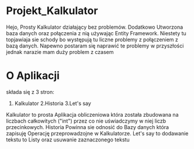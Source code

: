 # Projekt_Kalkulator
Hejo,
Prosty Kalkulator działający bez problemów. Dodatkowo Utworzona baza danych oraz połączenia z nią używając Entity Framework. Niestety tu topjawiaja sie schody bo występują tu liczne problemy z połączeniem z bazą danych. Napewno postaram się naprawić te problemy w przyszłości jednak narazie mam duży problem z czasem

# O Aplikacji
składa się z 3 stron:
1. Kalkulator
2.Historia
3.Let's say

Kalkulator to prosta Aplikacja obliczeniowa która została zbudowana na liczbach całkowitych ("int") przez co nie uświadczymy w niej liczb przecinkowych. Historia Powinna sie odnosić do Bazy danych która zapisuję Operację przeprowadzojne w Kalkulatorze. Let's say to dodawanie tekstu to Listy oraz usuwanie zaznaczonego tekstu
